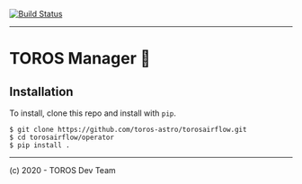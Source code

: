 [![Build Status](https://travis-ci.org/toros-astro/torosairflow.svg?branch=master)](https://travis-ci.org/toros-astro/torosairflow)

***

# TOROS Manager :telescope:

## Installation

To install, clone this repo and install with `pip`.

    $ git clone https://github.com/toros-astro/torosairflow.git
    $ cd torosairflow/operator
    $ pip install .

***

(c) 2020 - TOROS Dev Team
